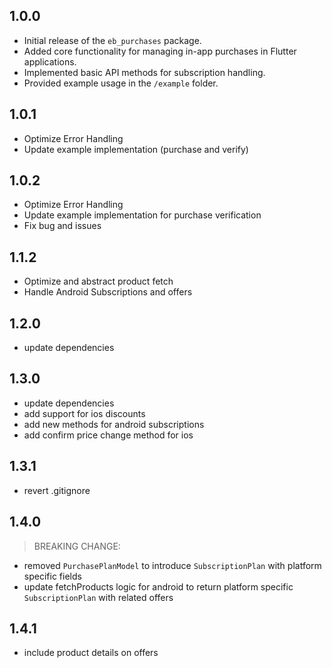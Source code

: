 ## 1.0.0

* Initial release of the `eb_purchases` package.
* Added core functionality for managing in-app purchases in Flutter applications.
* Implemented basic API methods for subscription handling.
* Provided example usage in the `/example` folder.

## 1.0.1

* Optimize Error Handling
* Update example implementation (purchase and verify)

## 1.0.2

* Optimize Error Handling
* Update example implementation for purchase verification
* Fix bug and issues

## 1.1.2

* Optimize and abstract product fetch
* Handle Android Subscriptions and offers

## 1.2.0

- update dependencies

## 1.3.0

- update dependencies
- add support for ios discounts
- add new methods for android subscriptions
- add confirm price change method for ios

## 1.3.1

- revert .gitignore

## 1.4.0
> BREAKING CHANGE:
- removed `PurchasePlanModel` to introduce `SubscriptionPlan` with platform specific fields
- update fetchProducts logic for android to return platform specific `SubscriptionPlan` with related offers


## 1.4.1
- include product details on offers
